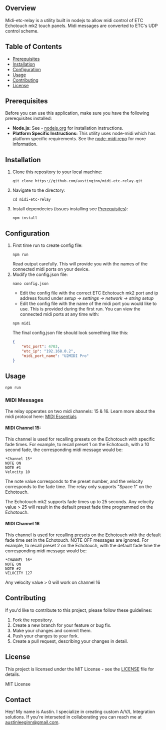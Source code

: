 ## Overview

Midi-etc-relay is a utility built in nodejs to allow midi control of ETC Echotouch mk2 touch panels.  Midi messages are converted to ETC's UDP control scheme.

## Table of Contents

- [Prerequisites](#prerequisites)
- [Installation](#installation)
- [Configuration](#configuration)
- [Usage](#usage)
- [Contributing](#contributing)
- [License](#license)

## Prerequisites

Before you can use this application, make sure you have the following prerequisites installed:

- **Node.js:** See - [nodejs.org](https://nodejs.org/) for installation instructions.
- **Platform Specific Instructions:** This utility uses node-midi which has platform specific requirements.  See the [node-midi repo](https://github.com/justinlatimer/node-midi) for more information.

## Installation

1. Clone this repository to your local machine:

   ```shell
   git clone https://github.com/austinginn/midi-etc-relay.git
    ```
2. Navigate to the directory:
    ```shell
    cd midi-etc-relay
    ```
3. Install dependecies (issues installing see [Prerequisites](#prerequisites)):
    ```shell
    npm install
    ```

## Configuration

1. First time run to create config file:
    ```shell
    npm run
    ```
    Read output carefully.  This will provide you with the names of the connected midi ports on your device.
2. Modify the config.json file:
    ```shell
    nano config.json
    ```
    - Edit the config file with the correct ETC Echotouch mk2 port and ip address found under *setup -> settings -> network -> string setup*
    - Edit the config file with the name of the midi port you would like to use.  This is provided during the first run.  You can view the connected midi ports at any time with:
    ```shell
    npm midi
    ```
    The final config.json file should look something like this:
    ```json
    {
        "etc_port": 4703,
        "etc_ip": "192.168.0.2",
        "midi_port_name": "U2MIDI Pro"
    }
    ```

## Usage
```shell
npm run
```
### MIDI Messages
The relay opperates on two midi channels: 15 & 16.  Learn more about the midi protocol here: [MIDI Essentials](https://ccrma.stanford.edu/~craig/articles/linuxmidi/misc/essenmidi.html)

#### MIDI Channel 15:
This channel is used for recalling presets on the Echotouch with specific fade times.  For example, to recall preset 1 on the Echotouch, with a 10 second fade, the corresponding midi message would be:
 ```
 *Channel 15*
 NOTE ON
 NOTE #1
 Velocity 10
 ```
 The note value corresponds to the preset number, and the velocity corresponds to the fade time.  The relay only supports "Space 1" on the Echotouch.

 The Echotouch mk2 supports fade times up to 25 seconds.  Any velocity value > 25 will result in the default preset fade time programmed on the Echotouch.

#### MIDI Channel 16
This channel is used for recalling presets on the Echotouch with the default fade time set in the Echotouch. NOTE OFF messages are ignored. For example, to recall preset 2 on the Echotouch, with the default fade time the corresponding midi message would be:
```
*CHANNEL 16*
NOTE ON
NOTE #2
VELOCITY 127
```
Any velocity value > 0 will work on channel 16

## Contributing
If you'd like to contribute to this project, please follow these guidelines:

1. Fork the repository.
2. Create a new branch for your feature or bug fix.
3. Make your changes and commit them.
4. Push your changes to your fork.
5. Create a pull request, describing your changes in detail.

## License

This project is licensed under the MIT License - see the [LICENSE](LICENSE) file for details.

MIT License

## Contact
Hey! My name is Austin.  I specialize in creating custom A/V/L Integration solutions. If you're interseted in collaborating you can reach me at [austinleeginn@gmail.com](mailto:austinleeginn@gmail.com).